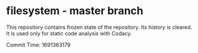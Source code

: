 # filesystem - master branch

This repository contains frozen state of the repository.
Its history is cleared. It is used only for static code
analysis with Codacy.

Commit Time: 1691363179